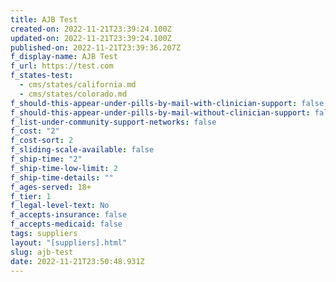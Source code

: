 ```yaml
---
title: AJB Test
created-on: 2022-11-21T23:39:24.100Z
updated-on: 2022-11-21T23:39:24.100Z
published-on: 2022-11-21T23:39:36.207Z
f_display-name: AJB Test
f_url: https://test.com
f_states-test:
  - cms/states/california.md
  - cms/states/colorado.md
f_should-this-appear-under-pills-by-mail-with-clinician-support: false
f_should-this-appear-under-pills-by-mail-without-clinician-support: false
f_list-under-community-support-networks: false
f_cost: "2"
f_cost-sort: 2
f_sliding-scale-available: false
f_ship-time: "2"
f_ship-time-low-limit: 2
f_ship-time-details: ""
f_ages-served: 18+
f_tier: 1
f_legal-level-text: No
f_accepts-insurance: false
f_accepts-medicaid: false
tags: suppliers
layout: "[suppliers].html"
slug: ajb-test
date: 2022-11-21T23:50:48.931Z
---
```

